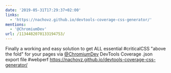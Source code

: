 ```yaml
---
date: '2019-05-31T17:29:37+02:00'
links:
  - 'https://nachovz.github.io/devtools-coverage-css-generator/'
mentions:
  - '@ChromiumDev'
url: /1134482070133194753/
---
```

Finally a working and easy solution to get ALL essential #criticalCSS "above the fold" for your pages via [@ChromiumDev](https://twitter.com/@ChromiumDev) DevTools Coverage .json export file #webperf https://nachovz.github.io/devtools-coverage-css-generator/
